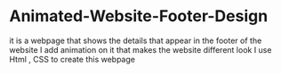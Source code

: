 # Animated-Website-Footer-Design
it is a webpage that shows the details that appear in the footer of the website I add animation on it that makes the website different look 
I use Html , CSS to create this webpage 
